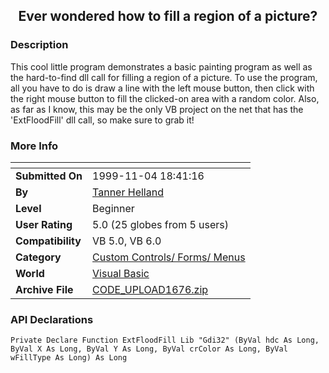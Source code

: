 ﻿<div align="center">

## Ever wondered how to fill a region of a picture?


</div>

### Description

This cool little program demonstrates a basic painting program as well as the hard-to-find dll call for filling a region of a picture. To use the program, all you have to do is draw a line with the left mouse button, then click with the right mouse button to fill the clicked-on area with a random color. Also, as far as I know, this may be the only VB project on the net that has the 'ExtFloodFill' dll call, so make sure to grab it!
 
### More Info
 


<span>             |<span>
---                |---
**Submitted On**   |1999-11-04 18:41:16
**By**             |[Tanner Helland](https://github.com/Planet-Source-Code/PSCIndex/blob/master/ByAuthor/tanner-helland.md)
**Level**          |Beginner
**User Rating**    |5.0 (25 globes from 5 users)
**Compatibility**  |VB 5\.0, VB 6\.0
**Category**       |[Custom Controls/ Forms/  Menus](https://github.com/Planet-Source-Code/PSCIndex/blob/master/ByCategory/custom-controls-forms-menus__1-4.md)
**World**          |[Visual Basic](https://github.com/Planet-Source-Code/PSCIndex/blob/master/ByWorld/visual-basic.md)
**Archive File**   |[CODE\_UPLOAD1676\.zip](https://github.com/Planet-Source-Code/tanner-helland-ever-wondered-how-to-fill-a-region-of-a-picture__1-4228/archive/master.zip)

### API Declarations

```
Private Declare Function ExtFloodFill Lib "Gdi32" (ByVal hdc As Long, ByVal X As Long, ByVal Y As Long, ByVal crColor As Long, ByVal wFillType As Long) As Long
```






